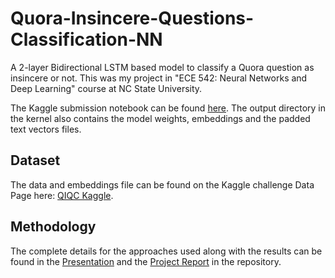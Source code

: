 # Quora-Insincere-Questions-Classification-NN
A 2-layer Bidirectional LSTM based model to classify a Quora question as insincere or not. This was my project in "ECE 542: Neural Networks and Deep Learning" course at NC State University.

The Kaggle submission notebook can be found [here](https://www.kaggle.com/chintan23/qiqcscript?scriptVersionId=32825369). The output directory in the kernel also contains the model weights, embeddings and the padded text vectors files.

## Dataset

The data and embeddings file can be found on the Kaggle challenge Data Page here: [QIQC Kaggle](https://www.kaggle.com/c/quora-insincere-questions-classification/data/).

## Methodology
The complete details for the approaches used along with the results can be found in the [Presentation](ECE542_Final_Project_Presentation.pdf) and the [Project Report](ECE542_Final_Project_Report.pdf) in the repository.
